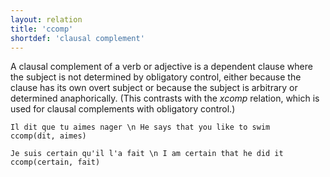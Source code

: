 ```yaml
---
layout: relation
title: 'ccomp'
shortdef: 'clausal complement'
---
```


A clausal complement of a verb or adjective is a dependent clause where the subject is not determined by obligatory control, either because the clause has its own overt subject or because the subject is arbitrary or determined anaphorically. (This contrasts with the _xcomp_ relation, which is used for clausal complements with obligatory control.)

~~~ sdparse
Il dit que tu aimes nager \n He says that you like to swim
ccomp(dit, aimes)
~~~

~~~ sdparse
Je suis certain qu'il l'a fait \n I am certain that he did it 
ccomp(certain, fait) 
~~~
